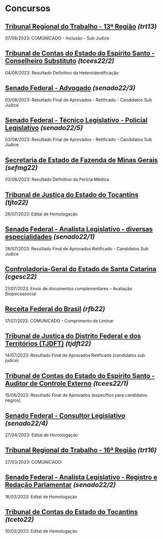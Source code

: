 # Concursos

## [Tribunal Regional do Trabalho - 13ª Região](./trt13/) *(trt13)*
07/08/2023: COMUNICADO - Inclusão - Sub Judice

## [Tribunal de Contas do Estado do Espírito Santo - Conselheiro Substituto](./tcees22-2/) *(tcees22/2)*
04/08/2023: Resultado Definitivo da Heteroidentificação

## [Senado Federal - Advogado](./senado22-3/) *(senado22/3)*
03/08/2023: Resultado Final de Aprovados - Retificado - Candidatos Sub Judice

## [Senado Federal - Técnico Legislativo - Policial Legislativo](./senado22-5/) *(senado22/5)*
03/08/2023: Resultado Final de Aprovados - Retificado - Candidatos Sub Judice

## [Secretaria de Estado de Fazenda de Minas Gerais](./sefmg22/) *(sefmg22)*
03/08/2023: Resultado Definitivo da Perícia Médica

## [Tribunal de Justiça do Estado do Tocantins](./tjto22/) *(tjto22)*
26/07/2023: Edital de Homologação

## [Senado Federal - Analista Legislativo - diversas especialidades](./senado22-1/) *(senado22/1)*
26/07/2023: Resultado Final de Aprovados Retificado - Candidatos Sub Judice

## [Controladoria-Geral do Estado de Santa Catarina](./cgesc22/) *(cgesc22)*
21/07/2023: Envio de documentos complementares – Avaliação Biopsicossocial

## [Receita Federal do Brasil](./rfb22/) *(rfb22)*
17/07/2023: COMUNICADO - Cumprimento de Liminar

## [Tribunal de Justiça do Distrito Federal e dos Territórios (TJDFT)](./tjdft22/) *(tjdft22)*
14/07/2023: Resultado Final de Aprovados Retificado (candidatos sub judice)

## [Tribunal de Contas do Estado do Espírito Santo - Auditor de Controle Externo](./tcees22-1/) *(tcees22/1)*
15/06/2023: Resultado Final de Aprovados (específico para candidatos negros)

## [Senado Federal - Consultor Legislativo](./senado22-4/) *(senado22/4)*
27/04/2023: Edital de Homologação

## [Tribunal Regional do Trabalho - 16ª Região](./trt16/) *(trt16)*
27/03/2023: COMUNICADO

## [Senado Federal - Analista Legislativo - Registro e Redação Parlamentar](./senado22-2/) *(senado22/2)*
16/03/2023: Edital de Homologação

## [Tribunal de Contas do Estado do Tocantins](./tceto22/) *(tceto22)*
10/02/2023: Edital de Homologação
